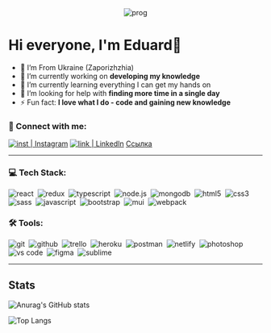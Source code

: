 <div align="center">
  <img alt="prog" src="https://github.com/eduard-ops/my-profile/blob/main/assets/front-end-skills.png"/>
</div>

# Hi everyone, I'm Eduard👋

- 🌆 I’m From Ukraine (Zaporizhzhia)
- 🔭 I’m currently working on **developing my knowledge**
- 🌱 I’m currently learning everything I can get my hands on
- 🤔 I’m looking for help with **finding more time in a single day**
- ⚡ Fun fact: **I love what I do - code and gaining new knowledge**

### 🤝 Connect with me:

[<img alt="inst | Instagram" src="https://img.shields.io/badge/instagram-E4405F.svg?&style=for-the-badge&logo=instagram&logoColor=white" />][instagram]
[<img alt="link | LinkedIn" src="https://img.shields.io/badge/linkedin-0077B5.svg?&style=for-the-badge&logo=linkedin&logoColor=white" />][linkedin]
<a href="mailto:epustynnik@gmail.com">Ссылка</a>

---

### 💻 Tech Stack:

<img alt="react" src="https://img.shields.io/badge/react-61DAFB.svg?&style=for-the-badge&logo=react&logoColor=fff" />&nbsp;
<img alt="redux" src="https://img.shields.io/badge/redux-764ABC.svg?&style=for-the-badge&logo=redux&logoColor=fff" />&nbsp;
<img alt="typescript" src="https://img.shields.io/badge/typescript-007ACC.svg?&style=for-the-badge&logo=typescript&logoColor=fff" />&nbsp;
<img alt="node.js" src="https://img.shields.io/badge/node.js-90C53F.svg?&style=for-the-badge&logo=node.js&logoColor=fff" />&nbsp;
<img alt="mongodb" src="https://img.shields.io/badge/mongodb-26A944.svg?&style=for-the-badge&logo=mongodb&logoColor=fff" />&nbsp;
<img alt="html5" src="https://img.shields.io/badge/html-E34F26.svg?&style=for-the-badge&logo=html5&logoColor=fff" />&nbsp;
<img alt="css3" src="https://img.shields.io/badge/css-1572B6.svg?&style=for-the-badge&logo=css3&logoColor=fff" />&nbsp;
<img alt="sass" src="https://img.shields.io/badge/sass-CF649A.svg?&style=for-the-badge&logo=sass&logoColor=fff" />&nbsp;
<img alt="javascript" src="https://img.shields.io/badge/javascript-F7DF1E.svg?&style=for-the-badge&logo=javascript&logoColor=fff" />&nbsp;
<img alt="bootstrap" src="https://img.shields.io/badge/bootstrap-7610F7.svg?&style=for-the-badge&logo=bootstrap&logoColor=fff" />&nbsp;
<img alt="mui" src="https://img.shields.io/badge/MUI-%230081CB.svg?style=for-the-badge&logo=mui&logoColor=white" />&nbsp;
<img alt="webpack" src="https://img.shields.io/badge/webpack-%238DD6F9.svg?style=for-the-badge&logo=webpack&logoColor=black" />&nbsp;

### 🛠 Tools:

<img alt="git" src="https://img.shields.io/badge/git-F05033.svg?&style=for-the-badge&logo=git&logoColor=fff" />&nbsp;
<img alt="github" src="https://img.shields.io/badge/github-000.svg?&style=for-the-badge&logo=github&logoColor=fff" />&nbsp;
<img alt="trello" src="https://img.shields.io/badge/Trello-%23026AA7.svg?style=for-the-badge&logo=Trello&logoColor=white" />&nbsp;
<img alt="heroku" src="https://img.shields.io/badge/heroku-5920B1.svg?&style=for-the-badge&logo=heroku&logoColor=fff" />&nbsp;
<img alt="postman" src="https://img.shields.io/badge/Postman-FF6C37?style=for-the-badge&logo=postman&logoColor=white" />&nbsp;
<img alt="netlify" src="https://img.shields.io/badge/netlify-%23000000.svg?style=for-the-badge&logo=netlify&logoColor=#00C7B7" />&nbsp;
<img alt="photoshop" src="https://img.shields.io/badge/photoshop-31A8FF.svg?&style=for-the-badge&logo=adobe-photoshop&logoColor=fff" />&nbsp;
<img alt="vs code" src="https://img.shields.io/badge/vscode-007ACC.svg?&style=for-the-badge&logo=visual-studio-code&logoColor=fff" />&nbsp;
<img alt="figma" src="https://img.shields.io/badge/figma-%23F24E1E.svg?style=for-the-badge&logo=figma&logoColor=white" />&nbsp;
<img alt="sublime" src="https://img.shields.io/badge/sublime_text-%23575757.svg?&style=for-the-badge&logo=sublime-text&logoColor=important" />&nbsp;

---

## Stats

![Anurag's GitHub stats](https://github-readme-stats.vercel.app/api?username=eduard-ops)

![Top Langs](https://github-readme-stats.vercel.app/api/top-langs/?username=eduard-ops&layout=compact)

[instagram]: https://www.instagram.com/edikpustynnik/
[linkedin]: https://www.linkedin.com/in/eduard-pustynnik-aa9a331a7/

<!-- <img alt="gmail| Gmail" src="https://img.shields.io/badge/Gmail-D14836?style=for-the-badge&logo=gmail&logoColor=white" /> -->
